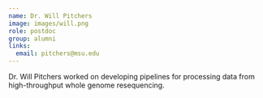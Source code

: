 ```yaml
---
name: Dr. Will Pitchers
image: images/will.png
role: postdoc
group: alumni
links:
  email: pitchers@msu.edu
---
```



Dr. Will Pitchers worked on developing pipelines for processing data from high-throughput whole genome resequencing.

